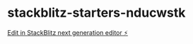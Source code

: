 # stackblitz-starters-nducwstk

[Edit in StackBlitz next generation editor ⚡️](https://stackblitz.com/~/github.com/nestarz/stackblitz-starters-nducwstk)